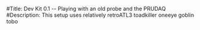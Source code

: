 #Title: Dev Kit 0.1 -- Playing with an old probe and the PRUDAQ
#Description: This setup uses relatively
retroATL3
toadkiller
oneeye
goblin
tobo

